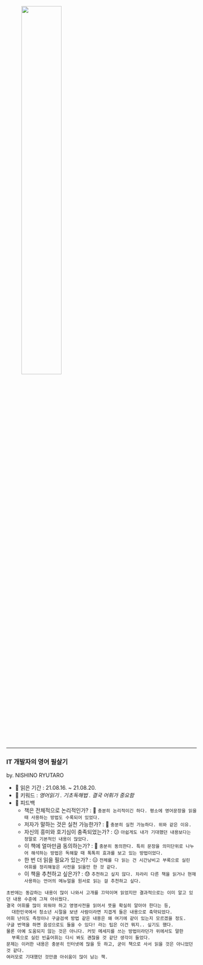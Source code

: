 <figure>
    <img src="https://i.imgur.com/tQG28Ur.jpg" width="50%" heigth="50%">
</figure>
<hr>

### IT 개발자의 영어 필살기
by. NISHINO RYUTARO

- 📖 읽은 기간 : 21.08.16. ~ 21.08.20.
- 📖 키워드 : _영어읽기 . 기초독해법 . 결국 어휘가 중요함_  
- 📖 피드백
  - 책은 전체적으로 논리적인가? : 🙂 `충분히 논리적이긴 하다. 평소에 영어문장을 읽을 때 사용하는 방법도 수록되어 있었다.`
  - 저자가 말하는 것은 실천 가능한가? : 🙂 `충분히 실천 가능하다. 위와 같은 이유.`
  - 자신의 흥미와 호기심이 충족되었는가? : 😕 `아쉽게도 내가 기대했던 내용보다는 정말로 기본적인 내용이 많았다.`
  - 이 책에 얼마만큼 동의하는가? : 🙂 `충분히 동의한다. 특히 문장을 의미단위로 나누어 해석하는 방법은 독해할 때 톡톡히 효과를 보고 있는 방법이었다.`
  - 한 번 더 읽을 필요가 있는가? : 😑 `전체를 다 읽는 건 시간낭비고 부록으로 실린 어휘를 정리해놓은 사전을 읽을만 한 것 같다.`
  - 이 책을 추천하고 싶은가? : 😓 `추천하고 싶지 않다. 차라리 다른 책을 읽거나 현재 사용하는 언어의 메뉴얼을 원서로 읽는 걸 추천하고 싶다.`

```
초반에는 동감하는 내용이 많이 나와서 고개를 끄덕이며 읽었지만 결과적으로는 이미 알고 있던 내용 수준에 그쳐 아쉬웠다. 
결국 어휘를 많이 외워야 하고 영영사전을 읽어서 뜻을 확실히 알아야 한다는 등, 
  대한민국에서 청소년 시절을 보낸 사람이라면 지겹게 들은 내용으로 축약되었다.
어휘 난이도 측정이나 구글검색 방법 같은 내용은 왜 여기에 같이 있는지 모르겠을 정도. 
구글 번역을 하면 음성으로도 들을 수 있다! 라는 팁은 이건 뭐지.. 싶기도 했다.
물론 아예 도움되지 않는 것은 아니다. 커밋 메세지를 쓰는 방법이라던가 위에서도 말한 
  부록으로 실린 빈출어휘는 다시 봐도 괜찮을 것 같단 생각이 들었다.
문제는 이러한 내용은 충분히 인터넷에 많을 듯 하고, 굳이 책으로 사서 읽을 것은 아니었던 것 같다.
여러모로 기대했던 것만큼 아쉬움이 많이 남는 책.
```
